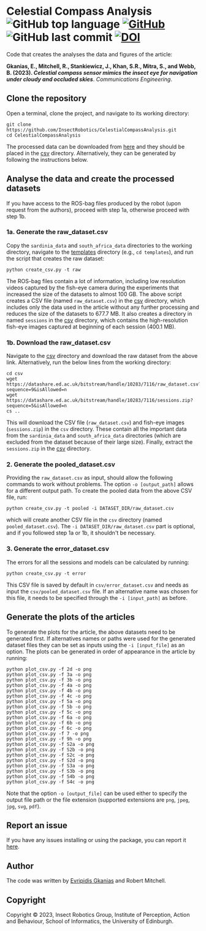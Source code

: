 # Celestial Compass Analysis ![GitHub top language](http://img.shields.io/github/languages/top/InsectRobotics/CelestialCompassAnalysis) [![GitHub](http://img.shields.io/github/license/insectrobotics/celestialcompassanalysis)](./LICENSE) ![GitHub last commit](http://img.shields.io/github/last-commit/InsectRobotics/CelestialCompassAnalysis) [![DOI](https://zenodo.org/badge/641965643.svg)](https://zenodo.org/doi/10.5281/zenodo.8393055)

Code that creates the analyses the data and figures of the article:

**Gkanias, E., Mitchell, R., Stankiewicz, J., Khan, S.R., Mitra, S., and Webb, B. (2023).
*Celestial compass sensor mimics the insect eye for navigation under cloudy and occluded skies***.
*Communications Engineering*.

## Clone the repository
Open a terminal, clone the project, and navigate to its working directory:
```commandline
git clone https://github.com/InsectRobotics/CelestialCompassAnalysis.git
cd CelestialCompassAnalysis
```
The processed data can be downloaded from [here](https://doi.org/10.7488/ds/6106) and
they should be placed in the [csv](csv) directory. Alternatively, they can be generated by following the instructions below.

## Analyse the data and create the processed datasets

If you have access to the ROS-bag files produced by the robot (upon request from the authors),
proceed with step 1a, otherwise proceed with step 1b.

### 1a. Generate the raw_dataset.csv
Copy the ```sardinia_data``` and ```south_africa_data``` directories
to the working directory, navigate to the [templates](templates) directory (e.g., ```cd templates```), and run the
script that creates the raw dataset:
```commandline
python create_csv.py -t raw
```
The ROS-bag files contain a lot of information, including low resolution videos captured by the fish-eye camera
during the experiments that increased the size of the datasets to almost 100 GB. The above script creates a CSV
file (named ```raw_dataset.csv```) in the [csv](csv) directory, which includes only the data used in the article
without any further processing and reduces the size of the datasets to 677.7 MB. It also creates a directory in
named ```sessions``` in the [csv](csv) directory, which contains the high-resolution fish-eye images captured at
beginning of each session (400.1 MB).

### 1b. Download the raw_dataset.csv
Navigate to the [csv](csv) directory and download the raw dataset from the above link. Alternatively, run
the below lines from the working directory: 
```commandline
cd csv
wget https://datashare.ed.ac.uk/bitstream/handle/10283/7116/raw_dataset.csv?sequence=9&isAllowed=n
wget https://datashare.ed.ac.uk/bitstream/handle/10283/7116/sessions.zip?sequence=5&isAllowed=n
cs ..
```
This will download the CSV file (```raw_dataset.csv```) and fish-eye images (```sessions.zip```)
in the ```csv``` directory. These contain all the important data from the ```sardinia_data``` and
```south_africa_data``` directories (which are excluded from the dataset because of their large size).
Finally, extract the ```sessions.zip``` in the [csv](csv) directory.

### 2. Generate the pooled_dataset.csv
Providing the ```raw_dataset.csv``` as input, should allow the following commands to work without problems.
The option ```-o [output_path]``` allows for a different output path.
To create the pooled data from the above CSV file, run:
```commandline
python create_csv.py -t pooled -i DATASET_DIR/raw_dataset.csv
```
which will create another CSV file in the ```csv``` directory (named ```pooled_dataset.csv```).
The ```-i DATASET_DIR/raw_dataset.csv``` part is optional, and if you followed step 1a or 1b, it
shouldn't be necessary.

### 3. Generate the error_dataset.csv
The errors for all the sessions and models can be calculated by running:
```commandline
python create_csv.py -t error
```
This CSV file is saved by default in ```csv/error_dataset.csv``` and needs as input the
```csv/pooled_dataset.csv``` file. If an alternative name was chosen for this file, it needs
to be specified through the ```-i [input_path]``` as before.

## Generate the plots of the articles

To generate the plots for the article, the above datasets need to be generated first. If
alternatives names or paths were used for the generated dataset files they can be set as
inputs using the ```-i [input_file]``` as an option. The plots can be generated in order
of appearance in the article by running:
```commandline
python plot_csv.py -f 2d -o png
python plot_csv.py -f 3a -o png
python plot_csv.py -f 3b -o png
python plot_csv.py -f 4a -o png
python plot_csv.py -f 4b -o png
python plot_csv.py -f 4c -o png
python plot_csv.py -f 5a -o png
python plot_csv.py -f 5b -o png
python plot_csv.py -f 5c -o png
python plot_csv.py -f 6a -o png
python plot_csv.py -f 6b -o png
python plot_csv.py -f 6c -o png
python plot_csv.py -f 7 -o png
python plot_csv.py -f 9h -o png
python plot_csv.py -f S2a -o png
python plot_csv.py -f S2b -o png
python plot_csv.py -f S2c -o png
python plot_csv.py -f S2d -o png
python plot_csv.py -f S3a -o png
python plot_csv.py -f S3b -o png
python plot_csv.py -f S4b -o png
python plot_csv.py -f S4c -o png
```
Note that the option ```-o [output_file]``` can be used either to specify the output file path
or the file extension (supported extensions are ```png```, ```jpeg```, ```jpg```, ```svg```,
```pdf```).

## Report an issue

If you have any issues installing or using the package, you can report it
[here](https://github.com/InsectRobotics/CelestialCompassAnalysis/issues).

## Author

The code was written by [Evripidis Gkanias](https://evgkanias.github.io/) and Robert Mitchell.

## Copyright

Copyright &copy; 2023, Insect Robotics Group, Institute of Perception,
Action and Behaviour, School of Informatics, the University of Edinburgh.
